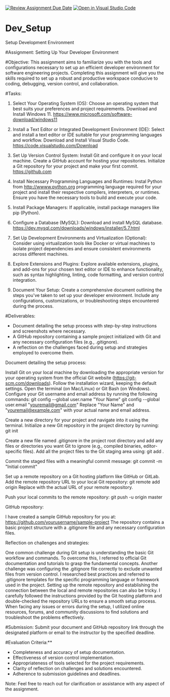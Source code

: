 [![Review Assignment Due Date](https://classroom.github.com/assets/deadline-readme-button-22041afd0340ce965d47ae6ef1cefeee28c7c493a6346c4f15d667ab976d596c.svg)](https://classroom.github.com/a/vbnbTt5m)
[![Open in Visual Studio Code](https://classroom.github.com/assets/open-in-vscode-2e0aaae1b6195c2367325f4f02e2d04e9abb55f0b24a779b69b11b9e10269abc.svg)](https://classroom.github.com/online_ide?assignment_repo_id=15281980&assignment_repo_type=AssignmentRepo)
# Dev_Setup
Setup Development Environment

#Assignment: Setting Up Your Developer Environment

#Objective:
This assignment aims to familiarize you with the tools and configurations necessary to set up an efficient developer environment for software engineering projects. Completing this assignment will give you the skills required to set up a robust and productive workspace conducive to coding, debugging, version control, and collaboration.

#Tasks:

1. Select Your Operating System (OS):
   Choose an operating system that best suits your preferences and project requirements. Download and Install Windows 11. https://www.microsoft.com/software-download/windows11

2. Install a Text Editor or Integrated Development Environment (IDE):
   Select and install a text editor or IDE suitable for your programming languages and workflow. Download and Install Visual Studio Code. https://code.visualstudio.com/Download
3. Set Up Version Control System:
   Install Git and configure it on your local machine. Create a GitHub account for hosting your repositories. Initialize a Git repository for your project and make your first commit. https://github.com

4. Install Necessary Programming Languages and Runtimes:
  Instal Python from http://wwww.python.org programming language required for your project and install their respective compilers, interpreters, or runtimes. Ensure you have the necessary tools to build and execute your code.

5. Install Package Managers:
   If applicable, install package managers like pip (Python).

6. Configure a Database (MySQL):
   Download and install MySQL database. https://dev.mysql.com/downloads/windows/installer/5.7.html

7. Set Up Development Environments and Virtualization (Optional):
   Consider using virtualization tools like Docker or virtual machines to isolate project dependencies and ensure consistent environments across different machines.

8. Explore Extensions and Plugins:
   Explore available extensions, plugins, and add-ons for your chosen text editor or IDE to enhance functionality, such as syntax highlighting, linting, code formatting, and version control integration.

9. Document Your Setup:
    Create a comprehensive document outlining the steps you've taken to set up your developer environment. Include any configurations, customizations, or troubleshooting steps encountered during the process. 

#Deliverables:
- Document detailing the setup process with step-by-step instructions and screenshots where necessary.
- A GitHub repository containing a sample project initialized with Git and any necessary configuration files (e.g., .gitignore).
- A reflection on the challenges faced during setup and strategies employed to overcome them.

Document detailing the setup process:

Install Git on your local machine by downloading the appropriate version for your operating system from the official Git website (https://git-scm.com/downloads). Follow the installation wizard, keeping the default settings.
Open the terminal (on Mac/Linux) or Git Bash (on Windows).
Configure your Git username and email address by running the following commands:
git config --global user.name "Your Name"
git config --global user.email "youremail@gmail.com"
Replace "Your Name" and "youremail@example.com" with your actual name and email address.

Create a new directory for your project and navigate into it using the terminal.
Initialize a new Git repository in the project directory by running:
git init

Create a new file named .gitignore in the project root directory and add any files or directories you want Git to ignore (e.g., compiled binaries, editor-specific files).
Add all the project files to the Git staging area using:
git add .

Commit the staged files with a meaningful commit message:
git commit -m "Initial commit"

Set up a remote repository on a Git hosting platform like GitHub or GitLab.
Add the remote repository URL to your local Git repository:
git remote add origin <remote-repository-url>
Replace <remote-repository-url> with the actual URL of your remote repository.

Push your local commits to the remote repository:
git push -u origin master

GitHub repository:

I have created a sample GitHub repository for you at: https://github.com/yourusername/sample-project
The repository contains a basic project structure with a .gitignore file and any necessary configuration files.

Reflection on challenges and strategies:

One common challenge during Git setup is understanding the basic Git workflow and commands. To overcome this, I referred to official Git documentation and tutorials to grasp the fundamental concepts.
Another challenge was configuring the .gitignore file correctly to exclude unwanted files from version control. I researched best practices and referred to .gitignore templates for the specific programming language or framework used in the project.
Setting up the remote repository and establishing the connection between the local and remote repositories can also be tricky. I carefully followed the instructions provided by the Git hosting platform and double-checked the repository URLs to ensure a smooth setup process.
When facing any issues or errors during the setup, I utilized online resources, forums, and community discussions to find solutions and troubleshoot the problems effectively.


#Submission:
Submit your document and GitHub repository link through the designated platform or email to the instructor by the specified deadline.

#Evaluation Criteria:**
- Completeness and accuracy of setup documentation.
- Effectiveness of version control implementation.
- Appropriateness of tools selected for the project requirements.
- Clarity of reflection on challenges and solutions encountered.
- Adherence to submission guidelines and deadlines.

Note: Feel free to reach out for clarification or assistance with any aspect of the assignment.

